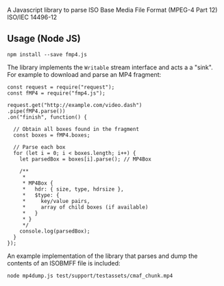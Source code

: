 A Javascript library to parse ISO Base Media File Format (MPEG-4 Part 12) ISO/IEC 14496-12

## Usage (Node JS)

```
npm install --save fmp4.js
```

The library implements the `Writable` stream interface and acts a a "sink". For example to download
and parse an MP4 fragment:

```
const request = require("request");
const fMP4 = require("fmp4.js");

request.get("http://example.com/video.dash")
.pipe(fMP4.parse())
.on("finish", function() {

  // Obtain all boxes found in the fragment
  const boxes = fMP4.boxes;

  // Parse each box
  for (let i = 0; i < boxes.length; i++) {
    let parsedBox = boxes[i].parse(); // MP4Box

    /**
     *
     * MP4Box {
     *   hdr: { size, type, hdrsize },
     *   $type: {
     *     key/value pairs,
     *     array of child boxes (if available)
     *   }
     * }
     */
    console.log(parsedBox);
  }
});
```

An example implementation of the library that parses and dump the contents of an ISOBMFF file is included:

```
node mp4dump.js test/support/testassets/cmaf_chunk.mp4
```